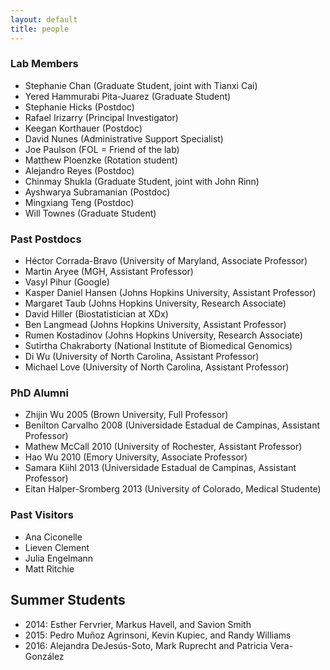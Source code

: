 ```yaml
---
layout: default
title: people
---
```


### Lab Members

- Stephanie Chan (Graduate Student, joint with Tianxi Cai)
- Yered Hammurabi Pita-Juarez (Graduate Student)
- Stephanie Hicks (Postdoc)
- Rafael Irizarry (Principal Investigator)
- Keegan Korthauer (Postdoc)
- David Nunes (Administrative Support Specialist)
- Joe Paulson (FOL = Friend of the lab)
- Matthew Ploenzke (Rotation student)
- Alejandro Reyes (Postdoc)
- Chinmay Shukla (Graduate Student, joint with John Rinn)
- Ayshwarya Subramanian (Postdoc)
- Mingxiang Teng (Postdoc)
- Will Townes (Graduate Student)

### Past Postdocs

- Héctor Corrada-Bravo (University of Maryland, Associate Professor)
- Martin Aryee (MGH, Assistant Professor)
- Vasyl Pihur (Google)
- Kasper Daniel Hansen (Johns Hopkins University, Assistant Professor)
- Margaret Taub (Johns Hopkins University, Research Associate)
- David Hiller (Biostatistician at XDx)
- Ben Langmead (Johns Hopkins University, Assistant Professor)
- Rumen Kostadinov (Johns Hopkins University, Research Associate)
- Sutirtha Chakraborty (National Institute of Biomedical Genomics)
- Di Wu (University of North Carolina, Assistant Professor)
- Michael Love (University of North Carolina, Assistant Professor)

### PhD Alumni

- Zhijin Wu 2005 (Brown University, Full Professor)
- Benilton Carvalho 2008 (Universidade Estadual de Campinas, Assistant Professor)
- Mathew McCall 2010 (University of Rochester, Assistant Professor)
- Hao Wu 2010 (Emory University, Associate Professor)
- Samara Kiihl 2013 (Universidade Estadual de Campinas, Assistant
                      Professor)
- Eitan Halper-Sromberg 2013 (University of Colorado, Medical Studente)

### Past Visitors 
- Ana Ciconelle
- Lieven Clement
- Julia Engelmann
- Matt Ritchie

## Summer Students
- 2014:  Esther Fervrier, Markus Havell, and  Savion Smith 
- 2015: Pedro Mu&ntilde;oz Agrinsoni, Kevin Kupiec, and  Randy Williams 
- 2016:  Alejandra DeJesús-Soto, Mark Ruprecht and  Patricia Vera-González
		  
